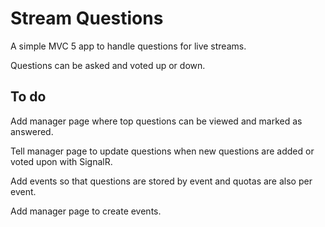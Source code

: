 # Stream Questions

A simple MVC 5 app to handle questions for live streams. 

Questions can be asked and voted up or down.

## To do

Add manager page where top questions can be viewed and marked as answered.

Tell manager page to update questions when new questions are added or voted upon with SignalR.

Add events so that questions are stored by event and quotas are also per event.

Add manager page to create events.
